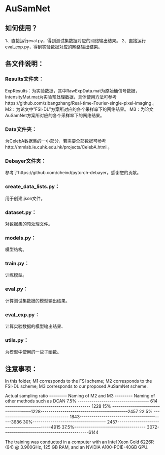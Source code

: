 # AuSamNet
## 如何使用？
1、直接运行eval.py，得到测试集数据对应的网络输出结果。
2、直接运行eval_exp.py，得到实验数据对应的网络输出结果。
## 各文件说明：
### Results文件夹：
ExpResults：为实验数据，其中RawExpData.mat为原始桶信号数据，IntensityMat.mat为实验预处理数据，具体使用方法可参考https://github.com/zibangzhang/Real-time-Fourier-single-pixel-imaging 。
M2：为论文中”FSI-DL”方案所对应的各个采样率下的网络结果。
M3：为论文AuSamNet方案所对应的各个采样率下的网络结果。
### Data文件夹：
为CelebA数据集的一小部分，若需要全部数据可参考http://mmlab.ie.cuhk.edu.hk/projects/CelebA.html 。
### Debayer文件夹：
参考了https://github.com/cheind/pytorch-debayer，感谢您的贡献。
### create_data_lists.py：
用于创建.json文件。
### dataset.py：
对数据集的预处理文件。
### models.py：
模型结构。
### train.py：
训练模型。
### eval.py：
计算测试集数据的模型输出结果。
### eval_exp.py：
计算实验数据的模型输出结果、
### utils.py：
为模型中使用的一些子函数。
## 注意事项：
In this folder, M1 corresponds to the FSI scheme; M2 corresponds to the FSI-DL scheme; M3 corresponds to our proposed AuSamNet scheme.

Actual sampling ratio ---------  Naming of M2 and M3 --------- Naming of other methods such as DCAN
7.5% ------------------------------------ 614 ------------------------------------------- 1228
15% -------------------------------------1228--------------------------------------------2457
22.5% ----------------------------------- 1843-------------------------------------------3686
30%------------------------------------- 2457--------------------------------------------4915 
37.5%------------------------------------ 3072-------------------------------------------6144


The training was conducted in a computer with an Intel Xeon Gold 6226R (64) @ 3.900GHz, 
125 GB RAM, and an NVIDIA A100-PCIE-40GB GPU.


